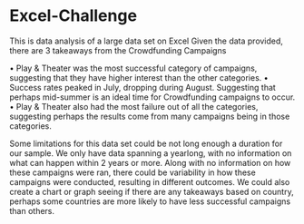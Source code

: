# Excel-Challenge
This is data analysis of a large data set on Excel
Given the data provided, there are 3 takeaways from the Crowdfunding Campaigns

•	Play & Theater was the most successful category of campaigns, suggesting that they have higher interest than the other categories.
•	Success rates peaked in July, dropping during August. Suggesting that perhaps mid-summer is an ideal time for Crowdfunding campaigns to occur.
•	Play & Theater also had the most failure out of all the categories, suggesting perhaps the results come from many campaigns being in those categories.

Some limitations for this data set could be not long enough a duration for our sample. We only have data spanning a yearlong, with no information on what can happen within 2 years or more. Along with no information on how these campaigns were ran, there could be variability in how these campaigns were conducted, resulting in different outcomes. We could also create a chart or graph seeing if there are any takeaways based on country, perhaps some countries are more likely to have less successful campaigns than others.
